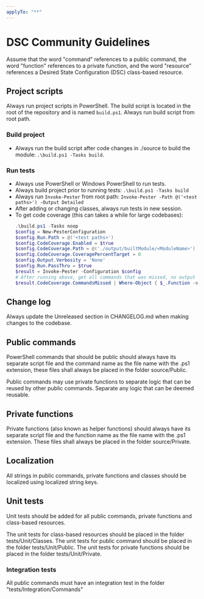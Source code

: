 ```yaml
---
applyTo: "**"
---
```


# DSC Community Guidelines

Assume that the word "command" references to a public command, the word
"function" references to a private function, and the word "resource"
references a Desired State Configuration (DSC) class-based resource.

## Project scripts

Always run project scripts in PowerShell.
The build script is located in the root of the repository and is named
`build.ps1`.
Always run build script from root path.

### Build project

- Always run the build script after code changes in ./source to build the module: `.\build.ps1 -Tasks build`.

### Run tests

- Always use PowerShell or Windows PowerShell to run tests.
- Always build project prior to running tests: `.\build.ps1 -Tasks build`
- Always run `Invoke-Pester` from root path: `Invoke-Pester -Path @('<test paths>') -Output Detailed`
- After adding or changing classes, always run tests in new session.
- To get code coverage (this can takes a while for large codebases):
  ```powershell
  .\build.ps1 -Tasks noop
  $config = New-PesterConfiguration
  $config.Run.Path = @('<test paths>')
  $config.CodeCoverage.Enabled = $true
  $config.CodeCoverage.Path = @('./output/builtModule/<ModuleName>')
  $config.CodeCoverage.CoveragePercentTarget = 0
  $config.Output.Verbosity = 'None'
  $config.Run.PassThru = $true
  $result = Invoke-Pester -Configuration $config
  # After running above, get all commands that was missed, no output equals no missed lines
  $result.CodeCoverage.CommandsMissed | Where-Object { $_.Function -eq 'FunctionName' -or $_.Class -eq 'ClassName' } | Convert-LineNumber -PassThru | Select-Object Class, Function, Command, SourceLineNumber, SourceFile
  ```

## Change log

Always update the Unreleased section in CHANGELOG.md when making changes to the codebase.

## Public commands

PowerShell commands that should be public should always have its separate
script file and the command name as the file name with the .ps1 extension,
these files shall always be placed in the folder source/Public.

Public commands may use private functions to separate logic that can be
reused by other public commands. Separate any logic that can be deemed
reusable.

## Private functions

Private functions (also known as helper functions) should always have its
separate script file and the function name as the file name with the .ps1
extension. These files shall always be placed in the folder source/Private.

## Localization

All strings in public commands, private functions and classes should be localized
using localized string keys.

## Unit tests

Unit tests should be added for all public commands, private functions and
class-based resources.

The unit tests for class-based resources should be
placed in the folder tests/Unit/Classes.
The unit tests for public command should be placed in the folder tests/Unit/Public.
The unit tests for private functions should be placed in the folder tests/Unit/Private.

### Integration tests

All public commands must have an integration test in the folder "tests/Integration/Commands"

